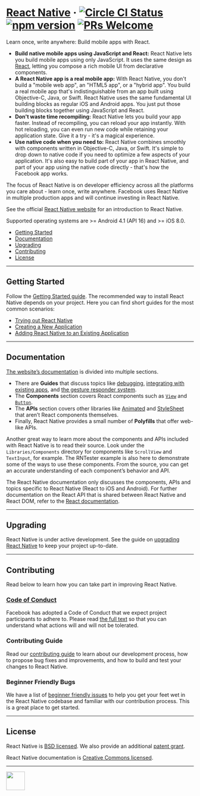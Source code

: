 # [React Native](https://facebook.github.io/react-native/) &middot;  [![Circle CI Status](https://circleci.com/gh/facebook/react-native.svg?style=shield)](https://circleci.com/gh/facebook/react-native) [![npm version](https://badge.fury.io/js/react-native.svg)](https://badge.fury.io/js/react-native) [![PRs Welcome](https://img.shields.io/badge/PRs-welcome-brightgreen.svg)](CONTRIBUTING.md#pull-requests)

Learn once, write anywhere: Build mobile apps with React.

- **Build native mobile apps using JavaScript and React:** React Native lets you build mobile apps using only JavaScript. It uses the same design as [React](https://facebook.github.io/react), letting you compose a rich mobile UI from declarative components.
- **A React Native app is a real mobile app:** With React Native, you don't build a "mobile web app", an "HTML5 app", or a "hybrid app". You build a real mobile app that's indistinguishable from an app built using Objective-C, Java, or Swift. React Native uses the same fundamental UI building blocks as regular iOS and Android apps. You just put those building blocks together using JavaScript and React.
- **Don't waste time recompiling:** React Native lets you build your app faster. Instead of recompiling, you can reload your app instantly. With hot reloading, you can even run new code while retaining your application state. Give it a try - it's a magical experience.
- **Use native code when you need to:** React Native combines smoothly with components written in Objective-C, Java, or Swift. It's simple to drop down to native code if you need to optimize a few aspects of your application. It's also easy to build part of your app in React Native, and part of your app using the native code directly - that's how the Facebook app works.

The focus of React Native is on developer efficiency across all the platforms you care about - learn once, write anywhere. Facebook uses React Native in multiple production apps and will continue investing in React Native.

See the official [React Native website](https://facebook.github.io/react-native/) for an introduction to React Native.

Supported operating systems are >= Android 4.1 (API 16) and >= iOS 8.0.

- [Getting Started](#getting-started)
- [Documentation](#documentation)
- [Upgrading](#upgrading)
- [Contributing](#contributing)
- [License](#license)

---

## Getting Started

Follow the [Getting Started guide](https://facebook.github.io/react-native/docs/getting-started.html). The recommended way to install React Native depends on your project. Here you can find short guides for the most common scenarios:

- [Trying out React Native](https://snack.expo.io/BJ-uC-nrb)
- [Creating a New Application](https://facebook.github.io/react-native/docs/getting-started.html)
- [Adding React Native to an Existing Application](https://facebook.github.io/react-native/docs/integration-with-existing-apps.html)

---

## Documentation

[The website’s documentation](https://facebook.github.io/react-native/docs/getting-started.html) is divided into multiple sections.
- There are **Guides** that discuss topics like [debugging](https://facebook.github.io/react-native/docs/debugging.html), [integrating with existing apps](https://facebook.github.io/react-native/docs/integration-with-existing-apps.html), and [the gesture responder system](https://facebook.github.io/react-native/docs/gesture-responder-system.html).
- The **Components** section covers React components such as [`View`](https://facebook.github.io/react-native/docs/view.html) and [`Button`](https://facebook.github.io/react-native/docs/button.html).
- The **APIs** section covers other libraries like [Animated](https://facebook.github.io/react-native/docs/animated.html) and [StyleSheet](https://facebook.github.io/react-native/docs/stylesheet.html) that aren’t React components themselves.
- Finally, React Native provides a small number of **Polyfills** that offer web-like APIs.

Another great way to learn more about the components and APIs included with React Native is to read their source. Look under the `Libraries/Components` directory for components like `ScrollView` and `TextInput`, for example. The RNTester example is also here to demonstrate some of the ways to use these components. From the source, you can get an accurate understanding of each component’s behavior and API.

The React Native documentation only discusses the components, APIs and topics specific to React Native (React to iOS and Android). For further documentation on the React API that is shared between React Native and React DOM, refer to the [React documentation](https://facebook.github.io/react/).

---

## Upgrading

React Native is under active development. See the guide on [upgrading React Native](https://facebook.github.io/react-native/docs/upgrading.html) to keep your project up-to-date.

---

## Contributing

Read below to learn how you can take part in improving React Native.

### [Code of Conduct](https://code.facebook.com/codeofconduct)

Facebook has adopted a Code of Conduct that we expect project participants to adhere to. Please read [the full text](https://code.facebook.com/codeofconduct) so that you can understand what actions will and will not be tolerated.

### Contributing Guide

Read our [contributing guide](https://facebook.github.io/react-native/docs/contributing.html) to learn about our development process, how to propose bug fixes and improvements, and how to build and test your changes to React Native.

### Beginner Friendly Bugs

We have a list of [beginner friendly issues](https://github.com/facebook/react-native/labels/Good%20first%20issue) to help you get your feet wet in the React Native codebase and familiar with our contribution process. This is a great place to get started.

---

## License

React Native is [BSD licensed](./LICENSE). We also provide an additional [patent grant](./PATENTS).

React Native documentation is [Creative Commons licensed](./LICENSE-docs).

---

<img src="https://avatars2.githubusercontent.com/u/69631?s=200&v=4" width="50"></img>
